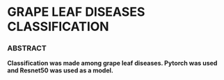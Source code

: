 # GRAPE LEAF DISEASES CLASSIFICATION
### ABSTRACT

**Classification was made among grape leaf diseases. Pytorch was used and Resnet50 was used as a model.**

